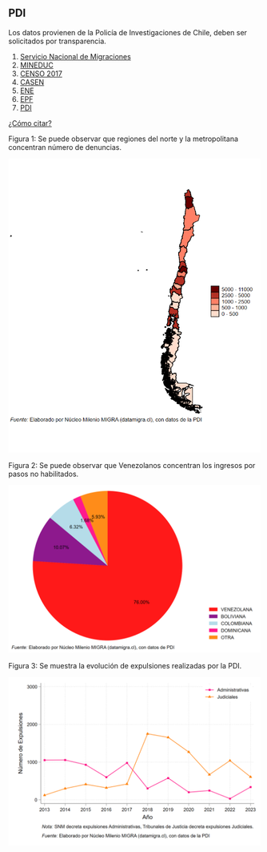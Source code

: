 ## PDI

Los datos provienen de la Policía de Investigaciones de Chile, deben ser solicitados por transparencia.

1. [Servicio Nacional de Migraciones](./SNM.MD)
2. [MINEDUC](./MINEDUC.MD)
3. [CENSO 2017](./CENSO.MD)
4. [CASEN](./CASEN.MD)
5. [ENE](./ENE.MD)
6. [EPF](./EPF.md)
7. [PDI](./PDI.MD)

[¿Cómo citar?](./citation.MD)


Figura 1: Se puede observar que regiones del norte y la metropolitana concentran número de denuncias.

![fig_1](https://github.com/NucleoMIGRA/migra/blob/main/bases/PDI/figuras/figura_1.png?raw=true)

Figura 2: Se puede observar que Venezolanos concentran los ingresos por pasos no habilitados.

![fig_2](https://github.com/NucleoMIGRA/migra/blob/main/bases/PDI/figuras/figura_2.png?raw=true)

Figura 3: Se muestra la evolución de expulsiones realizadas por la PDI.

![fig_3](https://github.com/NucleoMIGRA/migra/blob/main/bases/PDI/figuras/figura_3.png?raw=true)


